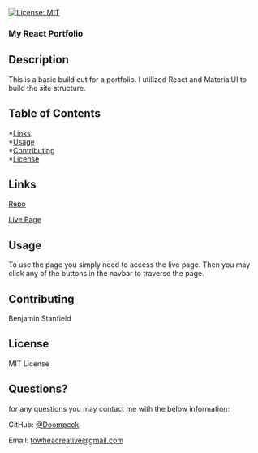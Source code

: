 [![License: MIT](https://img.shields.io/badge/License-MIT-yellow.svg)](https://opensource.org/licenses/MIT)

### My React Portfolio

## Description

This is a basic build out for a portfolio.  I utilized React and MaterialUI to build the site structure.

## Table of Contents
  *[Links](#links)<br/>
  *[Usage](#usage)<br/>
  *[Contributing](#contributing)<br/>
*[License](#license)<br/>

  ## Links

[Repo](https://github.com/Doompeck/my-react-profile)

[Live Page](https://doompeck.github.io/my-react-profile/)
  ## Usage

To use the page you simply need to access the live page.  Then you may click any of the buttons in the navbar to traverse the page.

  ## Contributing

  Benjamin Stanfield

## License

MIT License

## Questions?

for any questions you may contact me with the below information:

GitHub: [@Doompeck](https://github.com/Doompeck)


  Email: towheacreative@gmail.com